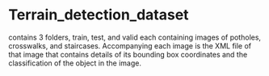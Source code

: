 # Terrain_detection_dataset
contains 3 folders, train, test, and valid each containing images of potholes, crosswalks, and staircases. Accompanying each image is the XML file of that image that contains details of its bounding box coordinates and the classification of the object in the image. 

